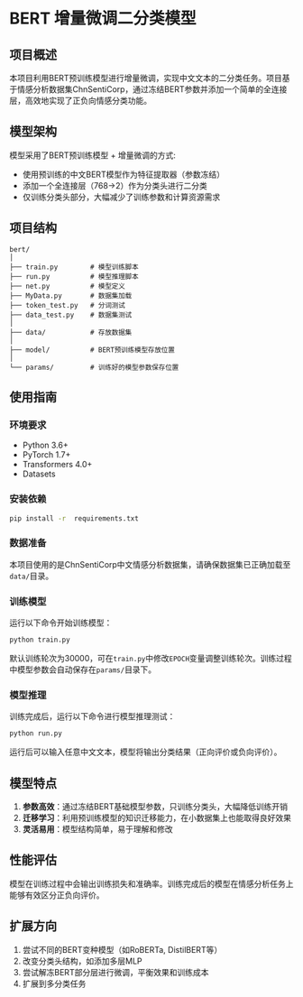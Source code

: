 # BERT 增量微调二分类模型

## 项目概述

本项目利用BERT预训练模型进行增量微调，实现中文文本的二分类任务。项目基于情感分析数据集ChnSentiCorp，通过冻结BERT参数并添加一个简单的全连接层，高效地实现了正负向情感分类功能。

## 模型架构

模型采用了BERT预训练模型 + 增量微调的方式:
- 使用预训练的中文BERT模型作为特征提取器（参数冻结）
- 添加一个全连接层（768→2）作为分类头进行二分类
- 仅训练分类头部分，大幅减少了训练参数和计算资源需求

## 项目结构

```
bert/
│
├── train.py        # 模型训练脚本
├── run.py          # 模型推理脚本
├── net.py          # 模型定义
├── MyData.py       # 数据集加载
├── token_test.py   # 分词测试
├── data_test.py    # 数据集测试
│
├── data/           # 存放数据集
│
├── model/          # BERT预训练模型存放位置
│
└── params/         # 训练好的模型参数保存位置
```

## 使用指南

### 环境要求

- Python 3.6+
- PyTorch 1.7+
- Transformers 4.0+
- Datasets

### 安装依赖

```bash
pip install -r  requirements.txt
```

### 数据准备

本项目使用的是ChnSentiCorp中文情感分析数据集，请确保数据集已正确加载至`data/`目录。

### 训练模型

运行以下命令开始训练模型：

```bash
python train.py
```

默认训练轮次为30000，可在`train.py`中修改`EPOCH`变量调整训练轮次。训练过程中模型参数会自动保存在`params/`目录下。

### 模型推理

训练完成后，运行以下命令进行模型推理测试：

```bash
python run.py
```

运行后可以输入任意中文文本，模型将输出分类结果（正向评价或负向评价）。

## 模型特点

1. **参数高效**：通过冻结BERT基础模型参数，只训练分类头，大幅降低训练开销
2. **迁移学习**：利用预训练模型的知识迁移能力，在小数据集上也能取得良好效果
3. **灵活易用**：模型结构简单，易于理解和修改

## 性能评估

模型在训练过程中会输出训练损失和准确率。训练完成后的模型在情感分析任务上能够有效区分正负向评价。

## 扩展方向

1. 尝试不同的BERT变种模型（如RoBERTa, DistilBERT等）
2. 改变分类头结构，如添加多层MLP
3. 尝试解冻BERT部分层进行微调，平衡效果和训练成本
4. 扩展到多分类任务 